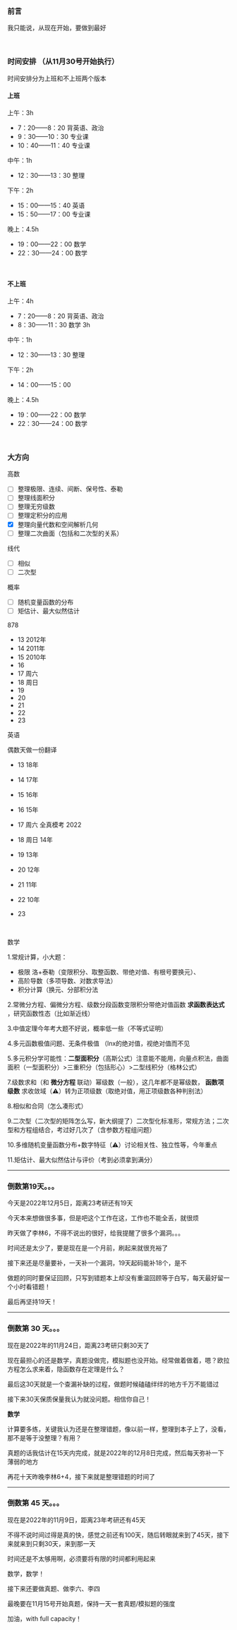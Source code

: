 ### 前言

我只能说，从现在开始，要做到最好



<br>



### 时间安排 （从11月30号开始执行）

时间安排分为上班和不上班两个版本

#### 上班

上午：3h

- 7：20——8：20 背英语、政治
- 9：30——10：30 专业课
- 10：40——11：40 专业课

中午：1h

- 12：30——13：30 整理

下午：2h

- 15：00——15：40 英语
- 15：50——17：00 专业课

晚上：4.5h

- 19：00——22：00 数学
- 22：30——24：00 数学



<br>



#### 不上班

上午：4h

- 7：20——8：20 背英语、政治
- 8：30——11：30 数学 3h

中午：1h

- 12：30——13：30 整理

下午：2h

- 14：00——15：00 

晚上：4.5h

- 19：00——22：00 数学
- 22：30——24：00 数学



<br>



### **大方向**

高数

- [ ] 整理极限、连续、间断、保号性、泰勒
- [ ] 整理线面积分
- [ ] 整理无穷级数
- [ ] 整理定积分的应用
- [x] 整理向量代数和空间解析几何
- [ ] 整理二次曲面（包括和二次型的关系）

线代

- [ ] 相似
- [ ] 二次型

概率

- [ ] 随机变量函数的分布
- [ ] 矩估计、最大似然估计

878

- 13    2012年
- 14    2011年
- 15    2010年
- 16    
- 17 周六   
- 18 周日    
- 19    
- 20    
- 21   
- 22   
- 23    

英语

偶数天做一份翻译

- 13    18年

- 14    17年

- 15    16年

- 16    15年

- 17 周六    全真模考 2022

- 18 周日    14年

- 19    13年

- 20    12年

- 21    11年

- 22    10年

- 23    

    ​    



数学

1.常规计算，小大题：

- 极限 洛+泰勒（变限积分、取整函数、带绝对值、有根号要换元）、
- 高阶导数（多项导数、对数求导法）
- 积分计算（换元、分部积分法

2.常微分方程、偏微分方程、级数分段函数变限积分带绝对值函数 **求函数表达式** ，研究函数性态（比如渐近线）

3.中值定理今年考大题不好说，概率低一些（不等式证明）

4.多元函数极值问题、无条件极值 （lnx的绝对值，视绝对值而不见

5.多元积分学可能性：**二型面积分**（高斯公式）注意能不能用，向量点积法，曲面面积（一型面积分）>三重积分（包括形心）>二型线积分（格林公式）

7.级数求和（和 **微分方程** 联动）幂级数（一般），这几年都不是幂级数， **函数项级数** 求收敛域（⚠️）转为正项级数（取绝对值，用正项级数各种判别法）

8.相似和合同（怎么凑形式）

9.二次型（二次型的矩阵怎么写，新大纲提了）二次型化标准形，常规方法；二次型和方程组结合，考过好几次了（含参数方程组问题）

10.多维随机变量函数分布+数字特征（⚠️）讨论相关性、独立性等，今年重点

11.矩估计、最大似然估计与评价（考到必须拿到满分）



<hr>



### **倒数第19天。。。**

今天是2022年12月5日，距离23考研还有19天

今天本来想做很多事，但是吧这个工作在这，工作也不能全丢，就很烦

昨天做了李林6，不得不说出的很好，给我提醒了很多个漏洞。。。

时间还是太少了，要是现在是一个月前，刷起来就很充裕了

接下来还是尽量要补，一天补一个漏洞，19天起码能补18个，是不

做题的同时要保证回顾，只写到错题本上却没有重温回顾等于白写，每天最好留一个小时看错题！

最后再坚持19天！





<hr>


### **倒数第 30 天。。。**

现在是2022年的11月24日，距离23考研只剩30天了

现在最担心的还是数学，真题没做完，模拟题也没开始。经常做着做着，嗯？欧拉方程怎么求来着，隐函数存在定理是什么？

最后这30天就是一个查漏补缺的过程，做题时候磕磕绊绊的地方千万不能错过

接下来30天保质保量我认为就没问题。相信你自己！

**数学**

计算要多练，关键我认为还是在整理错题，像以前一样，整理到本子上了，没看，那不是等于没整理？有用？

真题的话我估计在15天内完成，就是2022年的12月8日完成，然后每天弥补一下薄弱的地方

再花十天昨晚李林6+4，接下来就是整理错题的时间了





<hr>



### **倒数第 45 天。。。**

现在是2022年的11月9日，距离23年考研还有45天

不得不说时间过得是真的快，感觉之前还有100天，随后转眼就来到了45天，接下来就来到只剩30天，来到那一天

时间还是不太够用啊，必须要将有限的时间都利用起来

数学，数学！

接下来还要做真题、做李六、李四

最晚要在11月15号开始真题，保持一天一套真题/模拟题的强度

加油，with full capacity！

